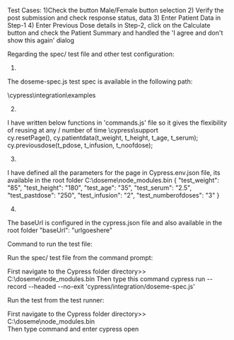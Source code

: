 Test Cases:
1)Check the button Male/Female button selection
2) Verify the post submission and check response status, data
3) Enter Patient Data in Step-1 
4) Enter Previous Dose details in Step-2, click on the Calculate button and check the Patient Summary and handled the 'I agree and don't show this again' dialog

Regarding the spec/ test file and other test configuration:

1) 
The doseme-spec.js test spec is available in the following path:

   \cypress\integration\examples

2) 
I have written below functions in 'commands.js' file so it gives the flexibility of reusing at any / number of time
   \cypress\support\
  cy.resetPage(), 
  cy.patientdata(t_weight, t_height, t_age, t_serum);
  cy.previousdose(t_pdose, t_infusion, t_noofdose);

3)
I have defined all the parameters for the page in Cypress.env.json file, its available in the root folder
C:\doseme\node_modules\.bin 
{
"test_weight": "85",
"test_height": "180",
"test_age": "35",
"test_serum": "2.5",
"test_pastdose": "250",
"test_infusion": "2",
"test_numberofdoses": "3"
}

4)
The baseUrl is configured in the cypress.json file and also available in the root folder
"baseUrl": "urlgoeshere"

Command to run the test file: 

Run the spec/ test file from the command prompt: 

First navigate to the Cypress folder directory>>  C:\doseme\node_modules\.bin
Then type this command cypress run --record --headed --no-exit 'cypress/integration/doseme-spec.js'

Run the test from the test runner:

First navigate to the Cypress folder directory>>  C:\doseme\node_modules\.bin  
Then type command and enter  cypress open
